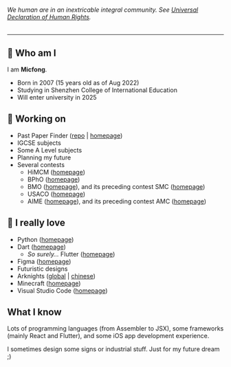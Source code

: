 ###### We human are in an inextricable integral community. See [Universal Declaration of Human Rights](https://www.un.org/en/about-us/universal-declaration-of-human-rights).

---

## 🧐 Who am I

I am **Micfong**.

- Born in 2007 (15 years old as of Aug 2022)
- Studying in Shenzhen College of International Education
- Will enter university in 2025

## 📌 Working on

- Past Paper Finder ([repo](https://github.com/SCIEDEV/PastPaperFinder) | [homepage](https://pastpaperfinder.vercel.app/))
- IGCSE subjects
- Some A Level subjects
- Planning my future
- Several contests
  - HiMCM ([homepage](https://www.comap.com/highschool/contests/himcm/index.html))
  - BPhO ([homepage](https://www.bpho.org.uk/))
  - BMO ([homepage](https://bmos.ukmt.org.uk/)), and its preceding contest SMC ([homepage](https://www.ukmt.org.uk/smc))
  - USACO ([homepage](http://usaco.org/))
  - AIME ([homepage](https://www.maa.org/math-competitions/american-invitational-mathematics-examination-aime)), and its preceding contest AMC ([homepage](https://www.maa.org/math-competitions/amc-1012))

## 🎉 I really love

- Python ([homepage](https://www.python.org/))
- Dart ([homepage](https://dart.dev/))
  - *So surely…* Flutter ([homepage](https://flutter.dev/))
- Figma ([homepage](https://www.figma.com/))
- Futuristic designs
- Arknights ([global](https://arknights.global/) | [chinese](https://ak.hypergryph.com/))
- Minecraft ([homepage](https://www.minecraft.net/))
- Visual Studio Code ([homepage](https://code.visualstudio.com/))

## What I know

Lots of programming languages (from Assembler to JSX), some frameworks (mainly React and Flutter), and some iOS app development experience.

I sometimes design some signs or industrial stuff. Just for my future dream ;)
